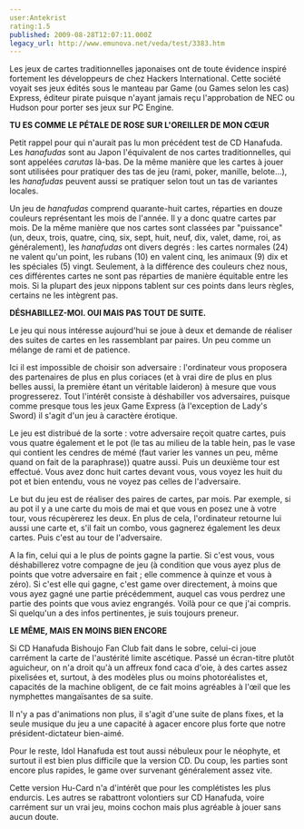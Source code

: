 ```yaml
---
user:Antekrist
rating:1.5
published: 2009-08-28T12:07:11.000Z
legacy_url: http://www.emunova.net/veda/test/3383.htm
---
```

Les jeux de cartes traditionnelles japonaises ont de toute évidence inspiré fortement les développeurs de chez Hackers International. Cette société voyait ses jeux édités sous le manteau par Game (ou Games selon les cas) Express, éditeur pirate puisque n'ayant jamais reçu l'approbation de NEC ou Hudson pour porter ses jeux sur PC Engine.  

  

**TU ES COMME LE PÉTALE DE ROSE SUR L'OREILLER DE MON CŒUR**  

Petit rappel pour qui n'aurait pas lu mon précédent test de CD Hanafuda. Les _hanafudas_ sont au Japon l'équivalent de nos cartes traditionnelles, qui sont appelées _carutas_ là-bas. De la même manière que les cartes à jouer sont utilisées pour pratiquer des tas de jeu (rami, poker, manille, belote...), les _hanafudas_ peuvent aussi se pratiquer selon tout un tas de variantes locales.  

Un jeu de _hanafudas_ comprend quarante-huit cartes, réparties en douze couleurs représentant les mois de l'année. Il y a donc quatre cartes par mois. De la même manière que nos cartes sont classées par "puissance" (un, deux, trois, quatre, cinq, six, sept, huit, neuf, dix, valet, dame, roi, as généralement), les _hanafudas_ ont divers degrés : les cartes normales (24) ne valent qu'un point, les rubans (10) en valent cinq, les animaux (9) dix et les spéciales (5) vingt. Seulement, à la différence des couleurs chez nous, ces différentes cartes ne sont pas réparties de manière équitable entre les mois. Si la plupart des jeux nippons tablent sur ces points dans leurs règles, certains ne les intègrent pas.  

  

**DÉSHABILLEZ-MOI. OUI MAIS PAS TOUT DE SUITE.**  

Le jeu qui nous intéresse aujourd'hui se joue à deux et demande de réaliser des suites de cartes en les rassemblant par paires. Un peu comme un mélange de rami et de patience.  

Ici il est impossible de choisir son adversaire : l'ordinateur vous proposera des partenaires de plus en plus coriaces (et à vrai dire de plus en plus belles aussi, la première étant un véritable laideron) à mesure que vous progresserez. Tout l'intérêt consiste à déshabiller vos adversaires, puisque comme presque tous les jeux Game Express (à l'exception de Lady's Sword) il s'agit d'un jeu à caractère érotique.  

Le jeu est distribué de la sorte : votre adversaire reçoit quatre cartes, puis vous quatre également et le pot (le tas au milieu de la table hein, pas le vase qui contient les cendres de mémé (faut varier les vannes un peu, même quand on fait de la paraphrase)) quatre aussi. Puis un deuxième tour est effectué. Vous avez donc huit cartes devant vous, vous voyez les huit du pot et bien entendu, vous ne voyez pas celles de l'adversaire.  

Le but du jeu est de réaliser des paires de cartes, par mois. Par exemple, si au pot il y a une carte du mois de mai et que vous en posez une à votre tour, vous récupèrerez les deux. En plus de cela, l'ordinateur retourne lui aussi une carte et, s'il fait un combo, vous gagnerez également les deux cartes. Puis c'est au tour de l'adversaire.  

A la fin, celui qui a le plus de points gagne la partie. Si c'est vous, vous déshabillerez votre compagne de jeu (à condition que vous ayez plus de points que votre adversaire en fait ; elle commence à quinze et vous à zéro). Si c'est elle qui gagne, c'est game over directement, à moins que vous ayez gagné une partie précédemment, auquel cas vous perdrez une partie des points que vous aviez engrangés. Voilà pour ce que j'ai compris. Si quelqu'un a des infos pertinentes, je suis toujours preneur.  

  

**LE MÊME, MAIS EN MOINS BIEN ENCORE**  

Si CD Hanafuda Bishoujo Fan Club fait dans le sobre, celui-ci joue carrément la carte de l'austérité limite ascétique. Passé un écran-titre plutôt aguicheur, on n'a droit qu'à un affreux fond caca d'oie, à des cartes assez pixelisées et, surtout, à des modèles plus ou moins photoréalistes et, capacités de la machine obligent, de ce fait moins agréables à l'œil que les nymphettes mangaïsantes de sa suite.  

Il n'y a pas d'animations non plus, il s'agit d'une suite de plans fixes, et la seule musique du jeu a une capacité à agacer encore plus forte que notre président-dictateur bien-aimé.  

Pour le reste, Idol Hanafuda est tout aussi nébuleux pour le néophyte, et surtout il est bien plus difficile que la version CD. Du coup, les parties sont encore plus rapides, le game over survenant généralement assez vite.  

Cette version Hu-Card n'a d'intérêt que pour les complétistes les plus endurcis. Les autres se rabattront volontiers sur CD Hanafuda, voire carrément sur un vrai jeu, moins cochon mais plus agréable à jouer sans aucun doute.